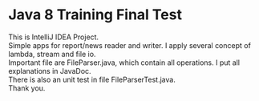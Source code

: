 # Java 8 Training Final Test
This is IntelliJ IDEA Project.<br>
Simple apps for report/news reader and writer. I apply several concept of lambda, stream and file io.<br>
Important file are FileParser.java, which contain all operations. I put all explanations in JavaDoc.<br>
There is also an unit test in file FileParserTest.java.<br>
Thank you.